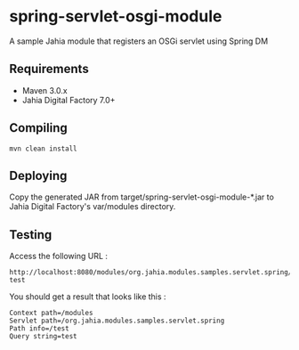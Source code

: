 spring-servlet-osgi-module
==========================

A sample Jahia module that registers an OSGi servlet using Spring DM

Requirements
------------
- Maven 3.0.x
- Jahia Digital Factory 7.0+

Compiling
---------

    mvn clean install
    
Deploying
---------

Copy the generated JAR from target/spring-servlet-osgi-module-*.jar to Jahia Digital Factory's var/modules directory.

Testing
-------

Access the following URL : 

    http://localhost:8080/modules/org.jahia.modules.samples.servlet.spring/test?test
    
You should get a result that looks like this : 

    Context path=/modules
    Servlet path=/org.jahia.modules.samples.servlet.spring
    Path info=/test
    Query string=test
    